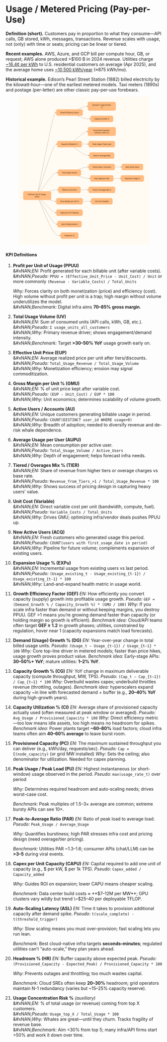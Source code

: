 # Usage / Metered Pricing (Pay-per-Use)

**Definition (short).** Customers pay in proportion to what they consume—API calls, GB stored, kWh, messages, transactions. Revenue scales with usage, not (only) with time or seats; pricing can be linear or tiered.

**Recent examples.** AWS, Azure, and GCP bill per compute hour, GB, or request; AWS alone produced >$100 B in 2024 revenue. Utilities charge [\~16.4¢ per kWh](https://www.eia.gov/electricity/monthly/epm_table_grapher.php?t=epmt_5_6_a\&utm_source=chatgpt.com) to U.S. residential customers on average (Apr 2025), and the average home uses [\~10,500 kWh/year](https://www.eia.gov/energyexplained/use-of-energy/electricity-use-in-homes.php?utm_source=chatgpt.com) (≈875 kWh/mo).

**Historical example.** Edison’s Pearl Street Station (1882) billed electricity by the kilowatt‐hour—one of the earliest metered models. Taxi meters (1890s) and postage (per-letter) are other classic pay-per-use forebears.

<figure><img src="../../.gitbook/assets/image (42).png" alt=""><figcaption></figcaption></figure>

#### KPI Definitions&#x20;

1.  **Profit per Unit of Usage (PPUU)**\
    &#xNAN;_&#x45;N:_ Profit generated for each billable unit (after variable costs).\
    &#xNAN;_&#x50;seudo:_ `PPUU = (Effective_Unit_Price - Unit_Cost) / Unit` or more commonly `(Revenue - Variable_Costs) / Total_Units`&#x20;

    _Why:_ Forces clarity on both monetization (price) and efficiency (cost). High volume without profit per unit is a trap; high margin without volume underutilizes the model.\
    &#xNAN;_&#x42;enchmark:_ Digital infra aims **70–85% gross margin**.
2. **Total Usage Volume (UV)**\
   &#xNAN;_&#x45;N:_ Sum of consumed units (API calls, kWh, GB, etc.).\
   &#xNAN;_&#x50;seudo:_ `Σ usage_units_all_customers`\
   &#xNAN;_&#x57;hy:_ Primary revenue driver; shows engagement/demand intensity.\
   &#xNAN;_&#x42;enchmark:_ Target **>30–50% YoY** usage growth early on.
3. **Effective Unit Price (EUP)**\
   &#xNAN;_&#x45;N:_ Average realized price per unit after tiers/discounts.\
   &#xNAN;_&#x50;seudo:_ `Total_Usage_Revenue / Total_Usage_Volume`\
   &#xNAN;_&#x57;hy:_ Monetization efficiency; erosion may signal commoditization.
4. **Gross Margin per Unit % (GMU)**\
   &#xNAN;_&#x45;N:_ % of unit price kept after variable cost.\
   &#xNAN;_&#x50;seudo:_ `(EUP - Unit_Cost) / EUP * 100`\
   &#xNAN;_&#x57;hy:_ Unit economics; determines scalability of volume growth.
5. **Active Users / Accounts (AU)**\
   &#xNAN;_&#x45;N:_ Unique customers generating billable usage in period.\
   &#xNAN;_&#x50;seudo:_ `COUNT(DISTINCT user_id WHERE usage>0)`\
   &#xNAN;_&#x57;hy:_ Breadth of adoption; needed to diversify revenue and de-risk whale dependence.
6. **Average Usage per User (AUPU)**\
   &#xNAN;_&#x45;N:_ Mean consumption per active user.\
   &#xNAN;_&#x50;seudo:_ `Total_Usage_Volume / Active_Users`\
   &#xNAN;_&#x57;hy:_ Depth of engagement; helps forecast infra needs.
7. **Tiered / Overages Mix % (TIER)**\
   &#xNAN;_&#x45;N:_ Share of revenue from higher tiers or overage charges vs base rate.\
   &#xNAN;_&#x50;seudo:_ `Revenue_from_Tiers_>1 / Total_Usage_Revenue * 100`\
   &#xNAN;_&#x57;hy:_ Shows success of pricing design in capturing heavy users’ value.
8. **Unit Cost (Variable)**\
   &#xNAN;_&#x45;N:_ Direct variable cost per unit (bandwidth, compute, fuel).\
   &#xNAN;_&#x50;seudo:_ `Variable_Costs / Total_Units`\
   &#xNAN;_&#x57;hy:_ Drives GMU; optimizing infra/vendor deals pushes PPUU up.
9. **New Active Users (ACQ)**\
   &#xNAN;_&#x45;N:_ Fresh customers who generated usage this period.\
   &#xNAN;_&#x50;seudo:_ `COUNT(users with first_usage_date in period)`\
   &#xNAN;_&#x57;hy:_ Pipeline for future volume; complements expansion of existing users.
10. **Expansion Usage % (EXPu)**\
    &#xNAN;_&#x45;N:_ Incremental usage from existing users vs last period.\
    &#xNAN;_&#x50;seudo:_ `(Usage_existing_t - Usage_existing_{t-1}) / Usage_existing_{t-1} * 100`\
    &#xNAN;_&#x57;hy:_ Land-and-expand health metric in usage world.
11. **Growth Efficiency Factor (GEF)** _EN:_ How efficiently you convert capacity (supply) growth into profitable usage growth. _Pseudo:_ `GEF = (Demand_Growth % / Capacity_Growth %) * (GMU / 100)` _Why:_ If you scale infra faster than demand or without keeping margins, you destroy PPUU. GEF >1 means you’re growing demand faster than capacity (or holding margin so growth is efficient). _Benchmark idea:_ Cloud/API teams often target **GEF ≥ 1.2** in growth phases; utilities, constrained by regulation, hover near 1 (capacity expansions match load forecasts).
12. **Demand (Usage) Growth % (DG)** _EN:_ Year-over-year change in total billed usage units. _Pseudo:_ `(Usage_t − Usage_{t−1}) / Usage_{t−1} * 100` _Why:_ Core top-line driver in metered models; faster than price hikes, usage growth proves product value. _Benchmark idea:_ Early-stage APIs: **30–50%+ YoY**; mature utilities: **1–2% YoY**.
13. **Capacity Growth % (CG)** _EN:_ YoY change in maximum deliverable capacity (compute throughput, MW, TPS). _Pseudo:_ `(Cap_t − Cap_{t−1}) / Cap_{t−1} * 100` _Why:_ Overbuild wastes capex; underbuild throttles revenue (throttling, outages). _Benchmark idea:_ hyperscalers expand capacity \~in line with forecasted demand + buffer (e.g., **20–40% YoY** during high-growth years).
14. **Capacity Utilization % (CI)** _EN:_ Average share of provisioned capacity actually used (often measured at peak window or averaged). _Pseudo:_ `Avg_Usage / Provisioned_Capacity * 100` _Why:_ Direct efficiency metric—too low means idle assets, too high means no headroom for spikes. _Benchmark idea:_ Power plants target **\~60–80%** load factors; cloud infra teams often aim **40–60% average** to leave burst room.
15. **Provisioned Capacity (PC)** _EN:_ The maximum sustained throughput you can deliver (e.g., kWh/day, requests/sec). _Pseudo:_ `Cap = Σ(node_capacity)` (or grid MW installed) _Why:_ Sets the ceiling; also denominator for utilization. Needed for capex planning.
16. **Peak Usage / Peak Load (PU)** _EN:_ Highest instantaneous (or short-window) usage observed in the period. _Pseudo:_ `max(usage_rate_t)` over period&#x20;

    _Why:_ Determines required headroom and auto-scaling needs; drives worst-case cost.

    _Benchmark:_ Peak multiples of 1.5–3× average are common; extreme bursty APIs can see 10×.


17. **Peak-to-Average Ratio (PAR)** _EN:_ Ratio of peak load to average load. _Pseudo:_ `Peak_Usage / Average_Usage`&#x20;

    _Why:_ Quantifies burstiness; high PAR stresses infra cost and pricing design (need overage/tier pricing).&#x20;

    _Benchmark:_ Utilities PAR \~1.3–1.6; consumer APIs (chat/LLM) can be **>3–5** during viral events.


18. **Capex per Unit Capacity (CAPU)** _EN:_ Capital required to add one unit of capacity (e.g., $ per kW, $ per 1k TPS). _Pseudo:_ `Capex_added / Capacity_added`&#x20;

    _Why:_ Guides ROI on expansion; lower CAPU means cheaper scaling.&#x20;

    _Benchmark:_ Data center build costs ≈ **$7–12M per MW**; GPU clusters vary wildly but trend \~$25–40 per deployable TFLOP.


19. **Auto-Scaling Latency (ASL)** _EN:_ Time it takes to provision additional capacity after demand spike. _Pseudo:_ `t(scale_complete) - t(threshold_trigger)`&#x20;

    _Why:_ Slow scaling means you must over-provision; fast scaling lets you run lean.&#x20;

    _Benchmark:_ Best cloud-native infra targets **seconds–minutes**; regulated utilities can’t “auto-scale,” they plan years ahead.


20. **Headroom % (HR)** _EN:_ Buffer capacity above expected peak. _Pseudo:_ `(Provisioned_Capacity - Expected_Peak) / Provisioned_Capacity * 100`&#x20;

    _Why:_ Prevents outages and throttling; too much wastes capital.&#x20;

    _Benchmark:_ Cloud SREs often keep **20–30%** headroom; grid operators maintain N-1 redundancy (varies but \~15–25% capacity reserve).
21. **Usage Concentration Risk %** _(auxiliary)_\
    &#xNAN;_&#x45;N:_ % of total usage (or revenue) coming from top X customers.\
    &#xNAN;_&#x50;seudo:_ `Usage_top_X / Total_Usage * 100`\
    &#xNAN;_&#x57;hy:_ Whales are great—until they churn. Tracks fragility of revenue base.\
    &#xNAN;_&#x42;enchmark:_ Aim <30% from top 5; many infra/API firms start >50% and work it down over time.

